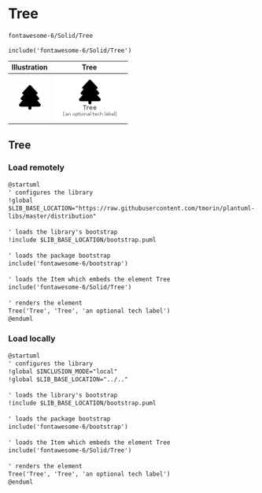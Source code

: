 # Tree


```text
fontawesome-6/Solid/Tree
```

```text
include('fontawesome-6/Solid/Tree')
```



| Illustration | Tree |
| :---: | :---: |
| ![illustration for Illustration](../../fontawesome-6/Solid/Tree.png) | ![illustration for Tree](../../fontawesome-6/Solid/Tree.Local.png) |




## Tree

### Load remotely
```plantuml
@startuml
' configures the library
!global $LIB_BASE_LOCATION="https://raw.githubusercontent.com/tmorin/plantuml-libs/master/distribution"

' loads the library's bootstrap
!include $LIB_BASE_LOCATION/bootstrap.puml

' loads the package bootstrap
include('fontawesome-6/bootstrap')

' loads the Item which embeds the element Tree
include('fontawesome-6/Solid/Tree')

' renders the element
Tree('Tree', 'Tree', 'an optional tech label')
@enduml
```

### Load locally
```plantuml
@startuml
' configures the library
!global $INCLUSION_MODE="local"
!global $LIB_BASE_LOCATION="../.."

' loads the library's bootstrap
!include $LIB_BASE_LOCATION/bootstrap.puml

' loads the package bootstrap
include('fontawesome-6/bootstrap')

' loads the Item which embeds the element Tree
include('fontawesome-6/Solid/Tree')

' renders the element
Tree('Tree', 'Tree', 'an optional tech label')
@enduml
```

